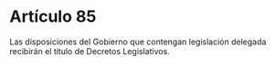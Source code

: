 # Artículo 85

Las disposiciones del Gobierno que contengan legislación delegada recibirán el título de Decretos Legislativos.
